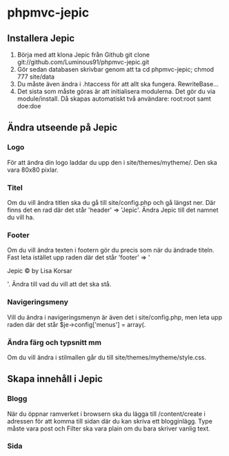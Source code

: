 phpmvc-jepic
============

## Installera Jepic

1. Börja med att klona Jepic från Github git clone git://github.com/Luminous91/phpmvc-jepic.git
2. Gör sedan databasen skrivbar genom att ta cd phpmvc-jepic; chmod 777 site/data
3. Du måste även ändra i .htaccess för att allt ska fungera. RewriteBase...
4. Det sista som måste göras är att initialisera modulerna. Det gör du via module/install. Då skapas automatiskt två användare: root:root samt doe:doe

## Ändra utseende på Jepic

### Logo
För att ändra din logo laddar du upp den i site/themes/mytheme/. Den ska vara 80x80 pixlar.

### Titel
Om du vill ändra titlen ska du gå till site/config.php och gå längst ner. Där finns det en rad där det står 'header' => 'Jepic'. Ändra Jepic till det namnet du vill ha.

### Footer
Om du vill ändra texten i footern gör du precis som när du ändrade titeln. Fast leta istället upp raden där det står 
'footer' => '<p>Jepic &copy; by Lisa Korsar</p>'. Ändra till vad du vill att det ska stå.

### Navigeringsmeny
Vill du ändra i navigeringsmenyn är även det i site/config.php, men leta upp raden där det står $je->config['menus'] = array(.

### Ändra färg och typsnitt mm
Om du vill ändra i stilmallen går du till site/themes/mytheme/style.css. 

## Skapa innehåll i Jepic

### Blogg

När du öppnar ramverket i browsern ska du lägga till /content/create i adressen för att komma till sidan 
där du kan skriva ett blogginlägg. Type måste vara post och Filter ska vara plain om du bara skriver vanlig text.

### Sida
